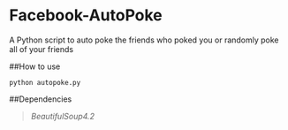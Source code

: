 Facebook-AutoPoke
=================

A Python script to auto poke the friends who poked you or randomly poke all of your friends

##How to use
```
python autopoke.py
```

##Dependencies
> *BeautifulSoup4.2*
